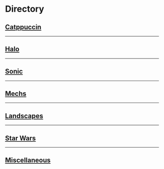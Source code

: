 # Directory

## [Catppuccin](https://github.com/Mason-17/wallpapers/tree/main/catppuccin)
----------
## [Halo](https://github.com/Mason-17/wallpapers/tree/main/halo)
----------
## [Sonic](https://github.com/Mason-17/wallpapers/tree/main/sonic)
----------
## [Mechs](https://github.com/Mason-17/wallpapers/tree/main/mechs)
----------
## [Landscapes](https://github.com/Mason-17/wallpapers/tree/main/landscapes)
----------
## [Star Wars](https://github.com/Mason-17/wallpapers/tree/main/star-wars)
----------
## [Miscellaneous](https://github.com/Mason-17/wallpapers/tree/main/misc)